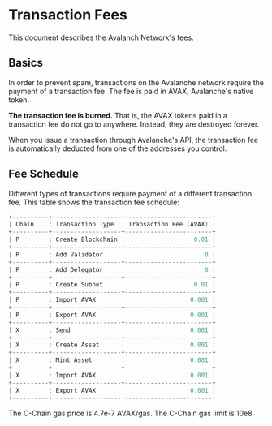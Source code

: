 # Transaction Fees

This document describes the Avalanch Network's fees.

## Basics

In order to prevent spam, transactions on the Avalanche network require the payment of a transaction fee.
The fee is paid in AVAX, Avalanche's native token.

**The transaction fee is burned.**
That is, the AVAX tokens paid in a transaction fee do not go to anywhere. Instead, they are destroyed forever.

When you issue a transaction through Avalanche's API, the transaction fee is automatically deducted from
one of the addresses you control.

## Fee Schedule

Different types of transactions require payment of a different transaction fee.
This table shows the transaction fee schedule:


```boo
+----------+-------------------+------------------------+
| Chain    : Transaction Type  | Transaction Fee (AVAX) |
+----------+-------------------+------------------------+
| P        : Create Blockchain |                   0.01 |
+----------+-------------------+------------------------+
| P        : Add Validator     |                      0 |
+----------+-------------------+------------------------+
| P        : Add Delegator     |                      0 |
+----------+-------------------+------------------------+
| P        : Create Subnet     |                   0.01 |
+----------+-------------------+------------------------+
| P        : Import AVAX       |                  0.001 |
+----------+-------------------+------------------------+
| P        : Export AVAX       |                  0.001 |
+----------+-------------------+------------------------+
| X        : Send              |                  0.001 |
+----------+-------------------+------------------------+
| X        : Create Asset      |                  0.001 |
+----------+-------------------+------------------------+
| X        : Mint Asset        |                  0.001 |
+----------+-------------------+------------------------+
| X        : Import AVAX       |                  0.001 |
+----------+-------------------+------------------------+
| X        : Export AVAX       |                  0.001 |
+----------+-------------------+------------------------+
```

The C-Chain gas price is 4.7e-7 AVAX/gas.
The C-Chain gas limit is 10e8.

